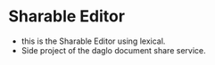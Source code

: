 # Sharable Editor
- this is the Sharable Editor using lexical.
- Side project of the daglo document share service.

